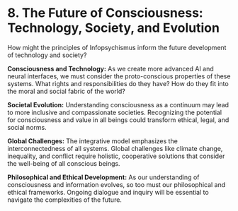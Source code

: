 # 8. The Future of Consciousness: Technology, Society, and Evolution

How might the principles of Infopsychismus inform the future development of technology and society?

**Consciousness and Technology:**
As we create more advanced AI and neural interfaces, we must consider the proto-conscious properties of these systems. What rights and responsibilities do they have? How do they fit into the moral and social fabric of the world?

**Societal Evolution:**
Understanding consciousness as a continuum may lead to more inclusive and compassionate societies. Recognizing the potential for consciousness and value in all beings could transform ethical, legal, and social norms.

**Global Challenges:**
The integrative model emphasizes the interconnectedness of all systems. Global challenges like climate change, inequality, and conflict require holistic, cooperative solutions that consider the well-being of all conscious beings.

**Philosophical and Ethical Development:**
As our understanding of consciousness and information evolves, so too must our philosophical and ethical frameworks. Ongoing dialogue and inquiry will be essential to navigate the complexities of the future.

